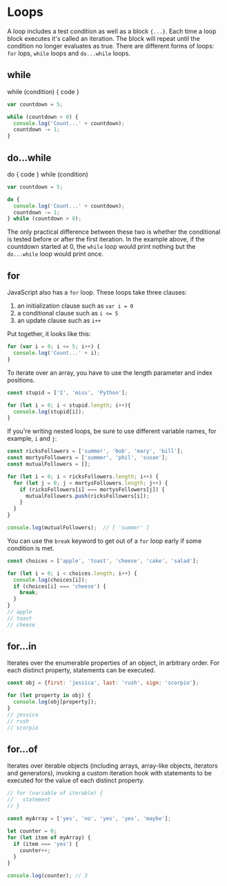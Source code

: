 # Loops

A loop includes a test condition as well as a block `{...}`. Each time a loop block executes it's called an iteration. The block will repeat until the condition no longer evaluates as true. There are different forms of loops: `for` lops, `while` loops and `do...while` loops.


## while

while (condition) { code }

```javascript
var countdown = 5;

while (countdown > 0) {
  console.log('Count...' + countdown);
  countdown -= 1;
}
```

## do...while

do { code } while (condition)

```javascript
var countdown = 5;

do {
  console.log('Count...' + countdown);
  countdown -= 1;
} while (countdown > 0);
```

The only practical difference between these two is whether the conditional is tested before or after the first iteration. In the example above, if the countdown started at 0, the `while` loop would print nothing but the `do...while` loop would print once.

## for

JavaScript also has a `for` loop. These loops take three clauses:

1. an initialization clause such as `var i = 0`
2. a conditional clause such as `i <= 5`
3. an update clause such as `i++`

Put together, it looks like this:
```javascript
for (var i = 0; i <= 5; i++) {
  console.log('Count...' + i);
}
```

To iterate over an array, you have to use the length parameter and index positions.

```javascript
const stupid = ['I', 'miss', 'Python'];

for (let i = 0; i < stupid.length; i++){
  console.log(stupid[i]);
}
```

If you're writing nested loops, be sure to use different variable names, for example, `i` and `j`:

```javascript  
const ricksFollowers = ['summer', 'bob', 'mary', 'bill'];
const mortysFollowers = ['summer', 'phil', 'susan'];
const mutualFollowers = [];

for (let i = 0; i < ricksFollowers.length; i++) {
  for (let j = 0; j < mortysFollowers.length; j++) {
    if (ricksFollowers[i] === mortysFollowers[j]) {
      mutualFollowers.push(ricksFollowers[i]);
    }
  }
}

console.log(mutualFollowers);  // [ 'summer' ]
```

You can use the `break` keyword to get out of a `for` loop early if some condition is met.

```javascript
const choices = ['apple', 'toast', 'cheese', 'cake', 'salad'];

for (let i = 0; i < choices.length; i++) {
  console.log(choices[i]);
  if (choices[i] === 'cheese') {
    break;
  }
}
// apple
// toast
// cheese
```

## for...in

Iterates over the enumerable properties of an object, in arbitrary order. For each distinct property, statements can be executed.

```javascript
const obj = {first: 'jessica', last: 'rush', sign: 'scorpio'};

for (let property in obj) {
  console.log(obj[property]);
}
// jessica
// rush
// scorpio
```

## for...of

Iterates over iterable objects (including arrays, array-like objects, iterators and generators), invoking a custom iteration hook with statements to be executed for the value of each distinct property.

```javascript
// for (variable of iterable) {
//   statement
// }

const myArray = ['yes', 'no', 'yes', 'yes', 'maybe'];

let counter = 0;
for (let item of myArray) {
  if (item === 'yes') {
    counter++;
  }
}

console.log(counter); // 3
```

